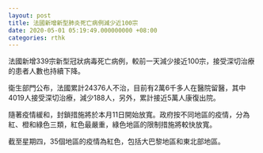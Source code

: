 ```yaml
---
layout: post
title: 法國新增新型肺炎死亡病例減少近100宗
date: 2020-05-01 05:19:49.000000000 +08:00
categories: rthk
---
```


法國新增339宗新型冠狀病毒死亡病例，較前一天減少接近100宗，接受深切治療的患者人數也持續下降。

衛生部門公布，法國累計24376人不治，目前有2萬6千多人在醫院留醫，其中4019人接受深切治療，減少188人，另外，累計接近5萬人康復出院。

隨著疫情緩和，封鎖措施將於本月11日開始放寬。政府按不同地區的疫情，分為紅、橙和綠色三類，紅色最嚴重，綠色地區的限制措施將較快放寬。

截至星期四，35個地區的疫情為紅色，包括大巴黎地區和東北部地區。
